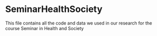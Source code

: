 # SeminarHealthSociety
This file contains all the code and data we used in our research for the course Seminar in Health and Society
